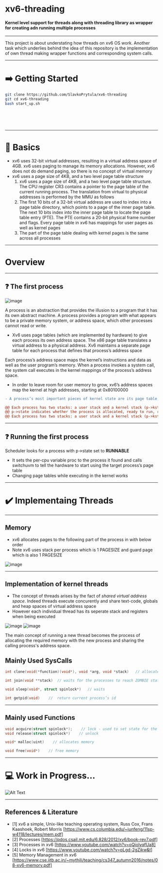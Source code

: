# xv6-threading

#### **Kernel level support for threads along with threading library as wrapper for creating adn running multiple processes**

---

This project is about understating how threads on xv6 OS work. Another task which underlies behind the idea of this repository is the implementation of own thread making wrapper functions and corresponding system calls.

---
# ➡️ Getting Started

```bash
git clone https://github.com/SlavkoPrytula/xv6-threading
git cd xv6-threading
bash start_up.sh 
```
<br/>
<br/>
<br/>

---
# 🧠 Basics
- xv6 uses 32-bit virtual addresses, resulting in a virtual address space of 4GB. xv6 uses paging to manage its memory allocations. However, xv6 does not do demand paging, so there is no concept of virtual memory
- xv6 uses a page size of 4KB, and a two level page table structure
  1. xv6 uses a page size of 4KB, and a two level page table structure. The CPU register CR3 contains a pointer to the page table of the current running process. The translation from virtual to physical addresses is performed by the MMU as follows
  2. The first 10 bits of a 32-bit virtual address are used to index into a page table directory, which points to a page of the inner page table. The next 10 bits index into the inner page table to locate the page table entry (PTE). The PTE contains a 20-bit physical frame number and flags. Every page table in xv6 has mappings
for user pages as well as kernel pages
  3. The part of the page table dealing with kernel pages is the same across all processes


---
# Overview
--- 
## ❓ The first process
![image](https://user-images.githubusercontent.com/25413268/141524043-09c28ecd-cfc1-486b-bad0-f8b01b20e951.png)


A process is an abstraction that provides the illusion to a program that it has its own abstract machine. A process provides a program with what appears to be a private memory system, or address space, which other processes cannot read or write.

- Xv6 uses page tables (which are implemented by hardware) to give each process its own address space. The x86 page table translates  a virtual address to a physical address. Xv6 maintains a separate page table for each process that defines that process’s address space

Each process’s address space maps the kernel’s instructions and data as well as the user program’s memory. When a process invokes a system call, the system call executes in the kernel mappings of the process’s address space.

- In order to leave room for user memory to grow, xv6’s address spaces map the kernel at high addresses, starting at 0x80100000

```diff
- A process’s most important pieces of kernel state are its page table, its kernel stack, and its run state. 
```
```diff 
@@ Each process has two stacks: a user stack and a kernel stack (p->kstack) @@
@@ p->state indicates whether the process is allocated, ready to run, running, waiting for I/O, or exiting @@
@@ Each process has two stacks: a user stack and a kernel stack (p->kstack) @@
```

---
## ❓ Running the first process

Scheduler looks for a process with p->state set to **RUNNABLE**
- It sets the per-cpu variable proc to the process it found and calls switchuvm to tell the hardware to start using the target process’s page table
- Changing page tables while executing in the kernel works



---

# ✔️ Implementaing Threads
---

## Memory 

- xv6 allocates pages to the following part of the process in with below order
- Note xv6 uses stack per process which is 1 PAGESIZE and guard page which is also 1 PAGESIZE

![image](https://user-images.githubusercontent.com/25413268/141498627-08bed35d-d536-46cd-86ec-2a9eacb5a33f.png)

---

## Implementation of kernel threads

 - The concept of threads arises by the fact of *shared virtual address space*. Indeed threads execute concurently and share text-code, globals and heap spaces of virtual address space
 - However each individual thread has its seperate stack and registers when being executed
 
 ![image](https://user-images.githubusercontent.com/25413268/141496562-4e4d4535-08f1-4884-80df-c17268a87dc9.png)
 ![image](https://user-images.githubusercontent.com/25413268/141496041-62ba4a36-a1be-4783-8edf-c2765d7b2849.png)

 The main concept of running a new thread becomes the process of allocating the required memory with the new process and sharing the calling process's address space. 
 
 
 
## Mainly Used SysCalls

```cpp
int clone(void(*function)(void*), void *arg, void *stack)   // allocates memory and creates a new process
```

```cpp
int join(void **stack)  // waits for the processes to reach ZOMBIE state - aka. to finish their work
```

```cpp
void sleep(void*, struct spinlock*)   // waits
```

```cpp
int getpid(void)    //  return current process’s id
```

---

## Mainly used Functions

```cpp
void acquire(struct spinlock*);    // lock - used to set state for the process without race condition
void release(struct spinlock*)    // unlock
```

```cpp
void* malloc(uint)    // allocates memory
```

```cpp  
void free(void*)    // free memory
```

--- 
# 💻 Work in Progress...

![Alt Text](https://media.giphy.com/media/7frSUXgbGqQPKNnJRS/giphy.gif)

---

## References & Literature
 - [1] xv6 a simple, Unix-like teaching operating system, Russ Cox, Frans Kaashoek, Robert Morris [https://www.cs.columbia.edu/~junfeng/11sp-w4118/lectures/mem.pdf]
 - [2] Processes [https://pdos.csail.mit.edu/6.828/2012/xv6/book-rev7.pdf]
 - [3] Processes in xv6 [https://www.youtube.com/watch?v=oQjolyqfUa8]
 - [4] Locks in xv6 [https://www.youtube.com/watch?v=pLgd-2gZikw&t]
 - [5]  Memory Management in xv6 [https://www.cse.iitb.ac.in/~mythili/teaching/cs347_autumn2016/notes/08-xv6-memory.pdf]
